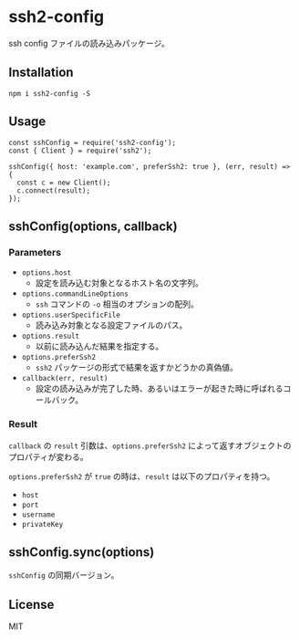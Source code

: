 # ssh2-config

ssh config ファイルの読み込みパッケージ。

## Installation

```
npm i ssh2-config -S
```

## Usage

```
const sshConfig = require('ssh2-config');
const { Client } = require('ssh2');

sshConfig({ host: 'example.com', preferSsh2: true }, (err, result) => {
  const c = new Client();
  c.connect(result);
});
```

## sshConfig(options, callback)

### Parameters

- `options.host`
    - 設定を読み込む対象となるホスト名の文字列。
- `options.commandLineOptions`
    - `ssh` コマンドの `-o` 相当のオプションの配列。
- `options.userSpecificFile`
    - 読み込み対象となる設定ファイルのパス。
- `options.result`
    - 以前に読み込んだ結果を指定する。
- `options.preferSsh2`
    - `ssh2` パッケージの形式で結果を返すかどうかの真偽値。
- `callback(err, result)`
    - 設定の読み込みが完了した時、あるいはエラーが起きた時に呼ばれるコールバック。

### Result

`callback` の `result` 引数は、`options.preferSsh2` によって返すオブジェクトのプロパティが変わる。

`options.preferSsh2` が `true` の時は、`result` は以下のプロパティを持つ。

- `host`
- `port`
- `username`
- `privateKey`

## sshConfig.sync(options)

`sshConfig` の同期バージョン。

## License

MIT
